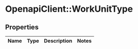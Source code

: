 # OpenapiClient::WorkUnitType

## Properties
Name | Type | Description | Notes
------------ | ------------- | ------------- | -------------


